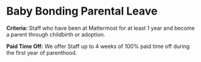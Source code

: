# Baby Bonding Parental Leave

**Criteria:** Staff who have been at Mattermost for at least 1 year and become a parent through childbirth or adoption. 

**Paid Time Off:** We offer Staff up to 4 weeks of 100% paid time off during the first year of parenthood.  

